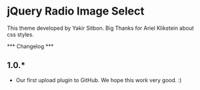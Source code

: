 jQuery Radio Image Select
===============

This theme developed by Yakir Sitbon.
Big Thanks for Ariel Klikstein about css styles.

*** Changelog ***

1.0.*
----------
* Our first upload plugin to GitHub. We hope this work very good. :)
